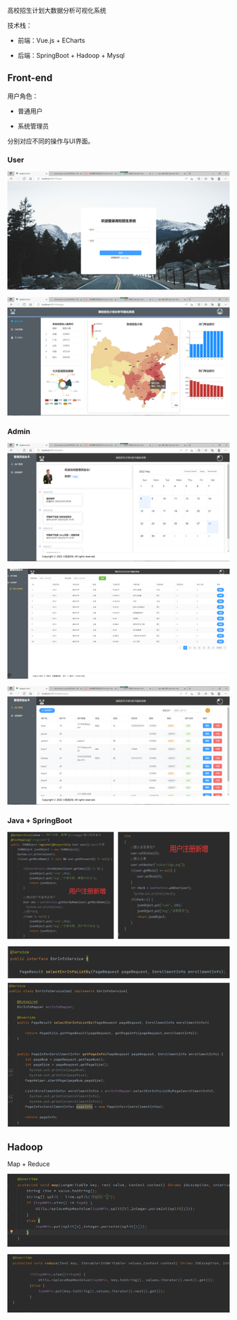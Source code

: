 高校招生计划大数据分析可视化系统

技术栈：

- 前端：Vue.js + ECharts

- 后端：SpringBoot + Hadoop + Mysql



## Front-end

用户角色：

- 普通用户

- 系统管理员

分别对应不同的操作与UI界面。

### User

![](pic/screenshot11.png)

![](pic/screenshot1.png)

### Admin

![](pic/screenshot13.png)

![](pic/screenshot8.png)

![](pic/screenshot12.png)

### Java + SpringBoot

![](pic/screenshot3.png)

![](pic/screenshot2.png)

## Hadoop

Map + Reduce

![](pic/screenshot6.png)

![](pic/screenshot5.png)
